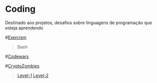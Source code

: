 # Coding
Destinado aos projetos, desafios sobre linguagens de programação que esteja aprendendo

#[Exercism](https://exercism.org/)
> Bash

#[Codewars](https://www.codewars.com/)

#[CryptoZombies](https://cryptozombies.io/)
>[Level-1](https://share.cryptozombies.io/pt/lesson/1/share/leonardo?id=Y3p8MTMxMzA1)
>[Level-2](https://share.cryptozombies.io/pt/lesson/2/share/leonardo?id=Y3p8MTMxMzA1)
